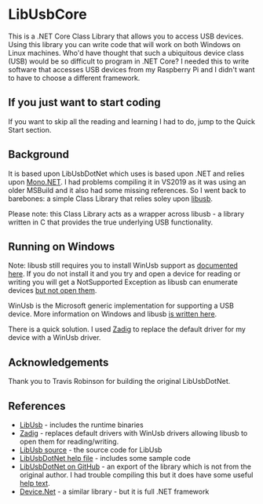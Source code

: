 # LibUsbCore
This is a .NET Core Class Library that allows you to access USB devices.
Using this library you can write code that will work on both Windows on Linux machines. Who'd have thought that such a ubiquitous device class (USB) would be so difficult to program in .NET Core? I needed this to write software that accesses USB devices from my Raspberry Pi and I didn't want to have to choose a different framework.

## If you just want to start coding
If you want to skip all the reading and learning I had to do, jump to the Quick Start section.

## Background
It is based upon LibUsbDotNet which uses is based upon .NET and relies upon [Mono.NET](https://www.mono-project.com/). I had problems compiling it in VS2019 as it was using an older MSBuild and it also had some missing references. So I went back to barebones: a simple Class Library that relies soley upon [libusb](https://libusb.info/).

Please note: this Class Library acts as a wrapper across libusb - a library written in C that provides the true underlying USB functionality. 

## Running on Windows
Note: libusb still requires you to install WinUsb support as [documented here](https://github.com/libusb/libusb/wiki). If you do not install it and you try and open a device for reading or writing you will get a NotSupported Exception as libusb can enumerate devices [but not open them](https://stackoverflow.com/questions/17350177/libusb-open-returns-libusb-error-not-supported-on-windows-7). 

WinUsb is the Microsoft generic implementation for supporting a USB device. More information on Windows and libusb [is written here](https://github.com/libusb/libusb/wiki/Windows). 

There is a quick solution. I used [Zadig](https://zadig.akeo.ie/) to replace the default driver for my device with a WinUsb driver.

## Acknowledgements
Thank you to Travis Robinson for building the original LibUsbDotNet.

## References
- [LibUsb](https://libusb.info/) - includes the runtime binaries
- [Zadig](https://zadig.akeo.ie/) - replaces default drivers with WinUsb drivers allowing libusb to open them for reading/writing.
- [LibUsb source](https://github.com/libusb/libusb) - the source code for LibUsb
- [LibUsbDotNet help file](http://libusbdotnet.sourceforge.net/V2/Index.html) - includes some sample code
- [LibUsbDotNet on GitHub](https://github.com/LibUsbDotNet/LibUsbDotNet) - an export of the library which is not from the original author. I had trouble compiling this but it does have some useful [help text](https://github.com/LibUsbDotNet/LibUsbDotNet/blob/master/README.md).
- [Device.Net](https://github.com/MelbourneDeveloper/Device.Net) - a similar library - but it is full .NET framework
